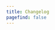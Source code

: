 ```yaml
---
title: Changelog
pagefind: false
---
```

































































































